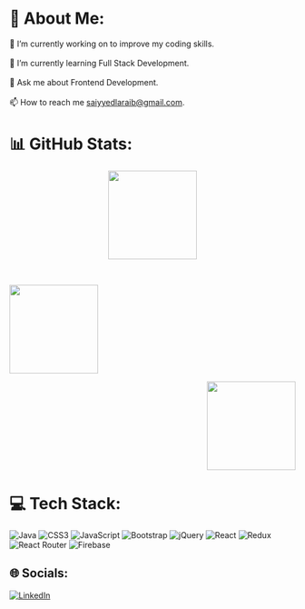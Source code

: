 # 💫 About Me:
🔭 I’m currently working on to improve my coding skills.<br><br>🌱 I’m currently learning Full Stack Development.<br><br>💬 Ask me about Frontend Development.<br><br>📫 How to reach me saiyyedlaraib@gmail.com.<br>

# 📊 GitHub Stats:

<p align="center">
  <img height="156em" src="https://github-readme-streak-stats.herokuapp.com/?user=labbucode&theme=swift&hide_border=true"/>
</p>
<br>
<p align="left">
  <img height="156em" src="https://github-readme-stats.vercel.app/api?username=labbucode&theme=swift&hide_border=true&include_all_commits=false&count_private=false"/>
</p>
<p align="right">
  <img height="156em" src="https://github-readme-stats.vercel.app/api/top-langs/?username=labbucode&theme=swift&hide_border=true&include_all_commits=false&count_private=false&layout=compact"/>
</p>

# 💻 Tech Stack:
![Java](https://img.shields.io/badge/java-%23ED8B00.svg?style=for-the-badge&logo=java&logoColor=white) ![CSS3](https://img.shields.io/badge/css3-%231572B6.svg?style=for-the-badge&logo=css3&logoColor=white) ![JavaScript](https://img.shields.io/badge/javascript-%23323330.svg?style=for-the-badge&logo=javascript&logoColor=%23F7DF1E) ![Bootstrap](https://img.shields.io/badge/bootstrap-%23563D7C.svg?style=for-the-badge&logo=bootstrap&logoColor=white) ![jQuery](https://img.shields.io/badge/jquery-%230769AD.svg?style=for-the-badge&logo=jquery&logoColor=white) ![React](https://img.shields.io/badge/react-%2320232a.svg?style=for-the-badge&logo=react&logoColor=%2361DAFB) ![Redux](https://img.shields.io/badge/redux-%23593d88.svg?style=for-the-badge&logo=redux&logoColor=white) ![React Router](https://img.shields.io/badge/React_Router-CA4245?style=for-the-badge&logo=react-router&logoColor=white) ![Firebase](https://img.shields.io/badge/firebase-%23039BE5.svg?style=for-the-badge&logo=firebase)

## 🌐 Socials:
[![LinkedIn](https://img.shields.io/badge/LinkedIn-%230077B5.svg?logo=linkedin&logoColor=white)](https://linkedin.com/in/https://www.linkedin.com/in/laraib-ahmad-) 

<!-- Proudly created with GPRM ( https://gprm.itsvg.in ) -->
